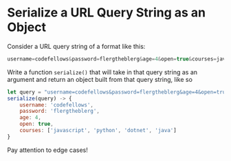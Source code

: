 # Serialize a URL Query String as an Object

Consider a URL query string of a format like this:

```javascript
username=codefellows&password=flergtheblerg&age=4&open=true&courses=javascript&courses=python&courses=dotnet&courses=java
```

Write a function `serialize()` that will take in that query string as an argument and return an object built from that query string, like so

```javascript
let query = "username=codefellows&password=flergtheblerg&age=4&open=true&courses=javascript&courses=python&courses=dotnet&courses=java"
serialize(query) -> {
    username: 'codefellows',
    password: 'flergtheblerg',
    age: 4,
    open: true,
    courses: ['javascript', 'python', 'dotnet', 'java']
}
```

Pay attention to edge cases!

